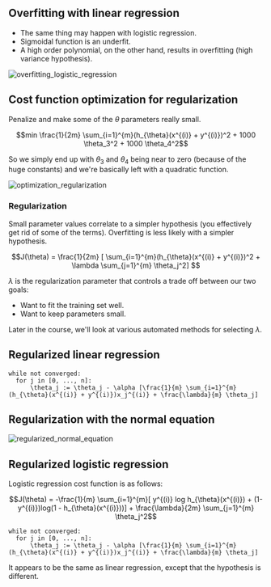 ## Overfitting with linear regression

* The same thing may happen with logistic regression.
* Sigmoidal function is an underfit.
* A high order polynomial, on the other hand, results in overfitting (high variance hypothesis).

![overfitting_logistic_regression](https://github.com/djeada/Stanford-Machine-Learning/blob/main/slides/resources/overfitting_logistic_regression.png)

## Cost function optimization for regularization

Penalize and make some of the $\theta$ parameters really small.


$$min \frac{1}{2m} \sum_{i=1}^{m}(h_{\theta}(x^{(i)} + y^{(i)})^2 + 1000 \theta_3^2 +  1000 \theta_4^2$$


So we simply end up with $\theta_3$ and $\theta_4$ being near to zero (because of the huge constants) and we're basically left with a quadratic function.

![optimization_regularization](https://github.com/djeada/Stanford-Machine-Learning/blob/main/slides/resources/optimization_regularization.png)


### Regularization
Small parameter values correlate to a simpler hypothesis (you effectively get rid of some of the terms). Overfitting is less likely with a simpler hypothesis.

$$J(\theta) = \frac{1}{2m} [ \sum_{i=1}^{m}(h_{\theta}(x^{(i)} + y^{(i)})^2 + \lambda \sum_{j=1}^{m} \theta_j^2] $$


$\lambda$ is the regularization parameter that controls a trade off between our two goals:


* Want to fit the training set well.
* Want to keep parameters small.


Later in the course, we'll look at various automated methods for selecting $\lambda$.


## Regularized linear regression

    while not converged:
      for j in [0, ..., n]:
          \theta_j := \theta_j - \alpha [\frac{1}{m} \sum_{i=1}^{m}(h_{\theta}(x^{(i)} + y^{(i)})x_j^{(i)} + \frac{\lambda}{m} \theta_j]
          
## Regularization with the normal equation

![regularized_normal_equation](https://github.com/djeada/Stanford-Machine-Learning/blob/main/slides/resources/regularized_normal_equation.png)

## Regularized logistic regression

Logistic regression cost function is as follows:


$$J(\theta) = -\frac{1}{m} \sum_{i=1}^{m}[ y^{(i)} log h_{\theta}(x^{(i)}) + (1- y^{(i)})log(1 - h_{\theta}(x^{(i)}))] +  \frac{\lambda}{2m} \sum_{j=1}^{m} \theta_j^2$$

    while not converged:
      for j in [0, ..., n]:
          \theta_j := \theta_j - \alpha [\frac{1}{m} \sum_{i=1}^{m}(h_{\theta}(x^{(i)} + y^{(i)})x_j^{(i)} + \frac{\lambda}{m} \theta_j]
          
It appears to be the same as linear regression, except that the hypothesis is different.
